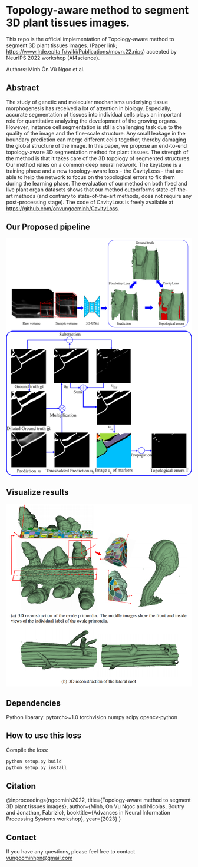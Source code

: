 # Topology-aware method to segment 3D plant tissues images.

This repo is the official implementation of Topology-aware method to segment 3D plant tissues images. (Paper link; https://www.lrde.epita.fr/wiki/Publications/movn.22.nips) accepted by NeurIPS 2022 workshop (AI4science).

Authors: Minh Ôn Vũ Ngọc et al.

## Abstract

The study of genetic and molecular mechanisms underlying tissue morphogenesis has received a lot of attention in biology. Especially, accurate segmentation of tissues into individual cells plays an important role for quantitative analyzing the development of the growing organs. However, instance cell segmentation is still a challenging task due to the quality of the image and the fine-scale structure. Any small leakage in the boundary prediction can merge different cells together, thereby damaging the global structure of the image. In this paper, we propose an end-to-end topology-aware 3D segmentation method for plant tissues. The strength of the method is that it takes care of the 3D topology of segmented structures. Our method relies on a common deep neural network. The keystone is a training phase and a new topology-aware loss - the CavityLoss - that are able to help the network to focus on the topological errors to fix them during the learning phase. The evaluation of our method on both fixed and live plant organ datasets shows that our method outperforms state-of-the-art methods (and contrary to state-of-the-art methods, does not require any post-processing stage). The code of CavityLoss is freely available at https://github.com/onvungocminh/CavityLoss.

## Our Proposed pipeline

![Results](./images/pipeline.PNG)
![Results](./images/critical.png)

## Visualize results

![Results](./images/result.PNG)


## Dependencies

Python libarary:
pytorch>=1.0
torchvision
numpy
scipy
opencv-python


## How to use this loss

Compile the loss:
```bash
python setup.py build
python setup.py install
```

## Citation

@inproceedings{ngocminh2022,
  title={Topology-aware method to segment 3D plant tissues images},
  author={Minh, On Vu Ngoc and Nicolas, Boutry and Jonathan, Fabrizio},
  booktitle={Advances in Neural Information Processing Systems workshop},
  year={2023}
}


## Contact
If you have any questions, please feel free to contact vungocminhpn@gmail.com




